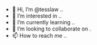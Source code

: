 - 👋 Hi, I’m @tesslaw ..
- 👀 I’m interested in ..
- 🌱 I’m currently learning ..
- 💞️ I’m looking to collaborate on .
- 📫 How to reach me ..

<!---
tesslaw/tesslaw is a ✨ special ✨ repository because its `README.md` (this file) appears on your GitHub profile.
You can click the Preview link to take a look at your changes.
--->
